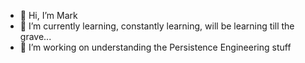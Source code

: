 - 👋 Hi, I’m Mark
- 🌱 I’m currently learning, constantly learning, will be learning till the grave...
- 💞️ I’m working on understanding the Persistence Engineering stuff

<!---
MXPowell/MXPowell is a ✨ special ✨ repository because its `README.md` (this file) appears on your GitHub profile.
You can click the Preview link to take a look at your changes.
--->
